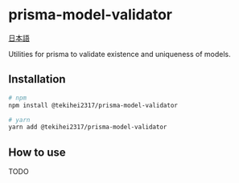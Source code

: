 # prisma-model-validator

[日本語](./README.ja.md)

Utilities for prisma to validate existence and uniqueness of models.

## Installation

```bash
# npm
npm install @tekihei2317/prisma-model-validator

# yarn
yarn add @tekihei2317/prisma-model-validator
```

## How to use

TODO
